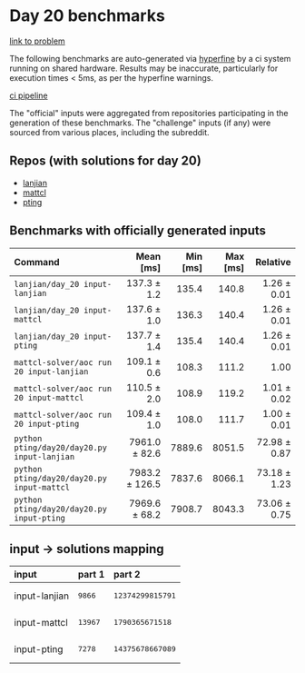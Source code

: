 # Day 20 benchmarks

[link to problem](http://adventofcode.com/2022/day/20)

The following benchmarks are auto-generated via [hyperfine](https://github.com/sharkdp/hyperfine) by a ci system running on shared hardware. Results may be inaccurate, particularly for execution times < 5ms, as per the hyperfine warnings.

[ci pipeline](http://ci.papercode.net:8080/teams/aoc2022/pipelines/aoc-compare-2022)

The "official" inputs were aggregated from repositories participating in the generation of these benchmarks. The "challenge" inputs (if any) were sourced from various places, including the subreddit.

## Repos (with solutions for day 20)


- [lanjian](https://github.com/LanJian/aoc-2022)
- [mattcl](https://github.com/mattcl/aoc2022)
- [pting](https://github.com/pting/aoc2022)

## Benchmarks with officially generated inputs
| Command | Mean [ms] | Min [ms] | Max [ms] | Relative |
|:---|---:|---:|---:|---:|
| `lanjian/day_20 input-lanjian` | 137.3 ± 1.2 | 135.4 | 140.8 | 1.26 ± 0.01 |
| `lanjian/day_20 input-mattcl` | 137.6 ± 1.0 | 136.3 | 140.4 | 1.26 ± 0.01 |
| `lanjian/day_20 input-pting` | 137.7 ± 1.4 | 135.4 | 140.4 | 1.26 ± 0.01 |
| `mattcl-solver/aoc run 20 input-lanjian` | 109.1 ± 0.6 | 108.3 | 111.2 | 1.00 |
| `mattcl-solver/aoc run 20 input-mattcl` | 110.5 ± 2.0 | 108.9 | 119.2 | 1.01 ± 0.02 |
| `mattcl-solver/aoc run 20 input-pting` | 109.4 ± 1.0 | 108.0 | 111.7 | 1.00 ± 0.01 |
| `python pting/day20/day20.py input-lanjian` | 7961.0 ± 82.6 | 7889.6 | 8051.5 | 72.98 ± 0.87 |
| `python pting/day20/day20.py input-mattcl` | 7983.2 ± 126.5 | 7837.6 | 8066.1 | 73.18 ± 1.23 |
| `python pting/day20/day20.py input-pting` | 7969.6 ± 68.2 | 7908.7 | 8043.3 | 73.06 ± 0.75 |

## input -> solutions mapping
|input|part 1|part 2|
|:---|:---|:---|
|input-lanjian|<pre>9866</pre>|<pre>12374299815791</pre>|
|input-mattcl|<pre>13967</pre>|<pre>1790365671518</pre>|
|input-pting|<pre>7278</pre>|<pre>14375678667089</pre>|
